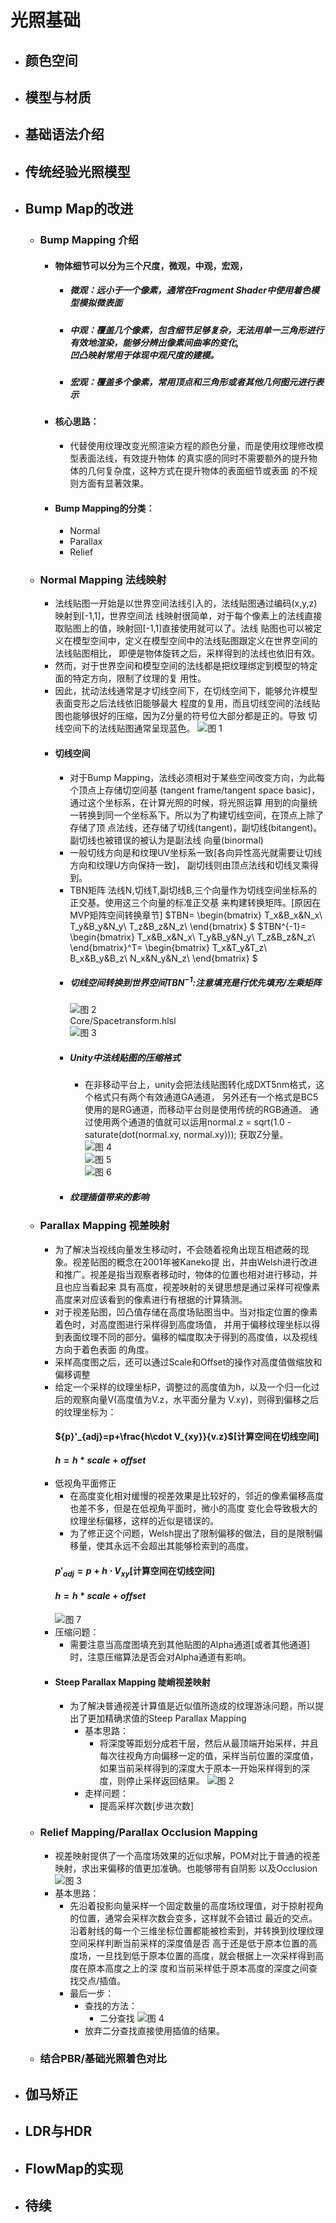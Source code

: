 # 光照基础
+ ## 颜色空间
+ ## 模型与材质
+ ## 基础语法介绍
+ ## 传统经验光照模型
+ ## Bump Map的改进
  + ### Bump Mapping 介绍
    + #### 物体细节可以分为三个尺度，微观，中观，宏观，
      + ##### 微观：远小于一个像素，通常在Fragment Shader中使用着色模型模拟微表面
      + ##### 中观：覆盖几个像素，包含细节足够复杂，无法用单一三角形进行有效地渲染，能够分辨出像素间曲率的变化,</br>凹凸映射常用于体现中观尺度的建模。
      + ##### 宏观：覆盖多个像素，常用顶点和三角形或者其他几何图元进行表示
    +  #### 核心思路：
       +  代替使用纹理改变光照渲染方程的颜色分量，而是使用纹理修改模型表面法线，有效提升物体
          的真实感的同时不需要额外的提升物体的几何复杂度，这种方式在提升物体的表面细节或表面
          的不规则方面有显著效果。
    + #### Bump Mapping的分类：
      + Normal
      + Parallax
      + Relief
  + ### Normal Mapping 法线映射
    + 法线贴图一开始是以世界空间法线引入的，法线贴图通过编码(x,y,z)映射到[-1,1]，世界空间法
      线映射很简单，对于每个像素上的法线直接取贴图上的值，映射回[-1,1]直接使用就可以了。法线
      贴图也可以被定义在模型空间中，定义在模型空间中的法线贴图跟定义在世界空间的法线贴图相比，
      即便是物体旋转之后，采样得到的法线也依旧有效。
    + 然而，对于世界空间和模型空间的法线都是把纹理绑定到模型的特定面的特定方向，限制了纹理的复
      用性。
    + 因此，扰动法线通常是才切线空间下，在切线空间下，能够允许模型表面变形之后法线依旧能够最大
      程度的复用，而且切线空间的法线贴图也能够很好的压缩，因为Z分量的符号位大部分都是正的。导致
      切线空间下的法线贴图通常呈现蓝色。
      ![图 1](https://i.loli.net/2021/06/26/2Rleo4AdECgN3mU.png)  
    + #### 切线空间
      + 对于Bump Mapping，法线必须相对于某些空间改变方向，为此每个顶点上存储切空间基
       (tangent frame/tangent space basic)，通过这个坐标系，在计算光照的时候，将光照运算
       用到的向量统一转换到同一个坐标系下。所以为了构建切线空间，在顶点上除了存储了顶
       点法线，还存储了切线(tangent)，副切线(bitangent)。副切线也被错误的被认为是副法线
       向量(binormal)
      + 一般切线方向是和纹理UV坐标系一致[各向异性高光就需要让切线方向和纹理U方向保持一致]，
      副切线则由顶点法线和切线叉乘得到。
      + TBN矩阵
       法线N,切线T,副切线B,三个向量作为切线空间坐标系的正交基。使用这三个向量的标准正交基
       来构建转换矩阵。[原因在MVP矩阵空间转换章节]
       $TBN=
       \begin{bmatrix}
       T_x&B_x&N_x\\
       T_y&B_y&N_y\\
       T_z&B_z&N_z\\
       \end{bmatrix}
       $
       $TBN^{-1}=
       \begin{bmatrix}
       T_x&B_x&N_x\\
       T_y&B_y&N_y\\
       T_z&B_z&N_z\\
       \end{bmatrix}^T=
       \begin{bmatrix}
       T_x&T_y&T_z\\
       B_x&B_y&B_z\\
       N_x&N_y&N_z\\
       \end{bmatrix}
       $
       + ##### 切线空间转换到世界空间$TBN^{-1}$:注意填充是行优先填充/左乘矩阵
          ![图 2](https://i.loli.net/2021/06/26/IJSBrQ1TEX4esRo.png)  
          Core/Spacetransform.hlsl</br>
          ![图 3](https://i.loli.net/2021/06/26/6EfOlZxGyQqCMTI.png)  
       + ##### Unity中法线贴图的压缩格式
         + 在非移动平台上，unity会把法线贴图转化成DXT5nm格式，这个格式只有两个有效通道GA通道，
         另外还有一个格式是BC5使用的是RG通道，而移动平台则是使用传统的RGB通道。
         通过使用两个通道的值就可以运用normal.z = sqrt(1.0 - saturate(dot(normal.xy, normal.xy)));
         获取Z分量。</br>
         ![图 4](https://i.loli.net/2021/06/26/utByZwfiO3Da5TN.png) </br>
         ![图 5](https://i.loli.net/2021/06/26/fh2lNqVaO9tJLiK.png)  </br>
         ![图 6](https://i.loli.net/2021/06/26/hio9dvgkLGaeUKs.png)  
        + ##### 纹理插值带来的影响
  + ### Parallax Mapping 视差映射
    + 为了解决当视线向量发生移动时，不会随着视角出现互相遮蔽的现象。视差贴图的概念在2001年被Kaneko提
      出，并由Welsh进行改进和推广。视差是指当观察者移动时，物体的位置也相对进行移动，并且也应当看起来
      具有高度，视差映射的关键思想是通过采样可视像素高度来对应该看到的像素进行有根据的计算猜测。
    + 对于视差贴图，凹凸值存储在高度场贴图当中。当对指定位置的像素着色时，对高度图进行采样得到高度场值，
      并用于偏移纹理坐标以得到表面纹理不同的部分。偏移的幅度取决于得到的高度值，以及视线方向于着色表面
      的角度。
    + 采样高度图之后，还可以通过Scale和Offset的操作对高度值做缩放和偏移调整
    + 给定一个采样的纹理坐标P，调整过的高度值为h，以及一个归一化过后的观察向量V(高度值为V.z，水平面分量为
      V.xy)，则得到偏移之后的纹理坐标为：
      #### ${p}'_{adj}=p+\frac{h\cdot V_{xy}}{v.z}$[计算空间在切线空间]
      #### $h=h*scale+offset$
    + 低视角平面修正
      + 在高度变化相对缓慢的视差效果是比较好的，邻近的像素偏移高度也差不多，但是在低视角平面时，微小的高度
        变化会导致极大的纹理坐标偏移，这样的近似是错误的。
      + 为了修正这个问题，Welsh提出了限制偏移的做法，目的是限制偏移量，使其永远不会超出其能够检索到的高度。
       #### ${p}'_{adj}=p+h\cdot V_{xy}$[计算空间在切线空间]
       #### $h=h*scale+offset$
        ![图 7](https://i.loli.net/2021/06/27/YWodQsGTzkF28hc.png)  
    + 压缩问题：
      + 需要注意当高度图填充到其他贴图的Alpha通道[或者其他通道]时，注意压缩算法是否会对Alpha通道有影响。
    + #### Steep Parallax Mapping 陡峭视差映射
      + 为了解决普通视差计算值是近似值所造成的纹理游泳问题，所以提出了更加精确求值的Steep Parallax Mapping
        + 基本思路：
          + 将深度等距划分成若干层，然后从最顶端开始采样，并且每次往视角方向偏移一定的值，采样当前位置的深度值，
            如果当前采样得到的深度大于原本一开始采样得到的深度，则停止采样返回结果。
          ![图 2](https://i.loli.net/2021/06/27/Z95RIdwPvYBJlxE.png)  
        + 走样问题：
          + 提高采样次数[步进次数]
  + ### Relief Mapping/Parallax Occlusion Mapping 
    + 视差映射提供了一个高度场效果的近似求解，POM对比于普通的视差映射，求出来偏移的值更加准确。也能够带有自阴影
      以及Occlusion</br>
      ![图 3](https://i.loli.net/2021/06/27/kVWpcLdSl5za2ob.png)  
    + 基本思路：
      + 先沿着投影向量采样一个固定数量的高度场纹理值，对于掠射视角的位置，通常会采样次数会变多，这样就不会错过
        最近的交点。沿着射线的每一个三维坐标位置都能被检索到，并转换到纹理纹理空间采样判断当前采样的深度值是否
        高于还是低于原本位置的高度场，一旦找到低于原本位置的高度，就会根据上一次采样得到高度在原本高度之上的深
        度和当前采样低于原本高度的深度之间查找交点/插值。
      + 最后一步：
        + 查找的方法：
          + 二分查找
          ![图 4](https://i.loli.net/2021/06/27/c7aNqYbFtDpj2Ms.png)  
        + 放弃二分查找直接使用插值的结果。 
  + ### 结合PBR/基础光照着色对比
+ ## 伽马矫正
+ ## LDR与HDR
+ ## FlowMap的实现
+ ## 待续